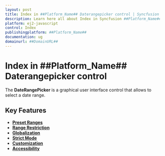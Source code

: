 ```yaml
---
layout: post
title: Index in ##Platform_Name## Daterangepicker control | Syncfusion
description: Learn here all about Index in Syncfusion ##Platform_Name## Daterangepicker control of Syncfusion Essential JS 2 and more.
platform: ej2-javascript
control: Index 
publishingplatform: ##Platform_Name##
documentation: ug
domainurl: ##DomainURL##
---
```


# Index in ##Platform_Name## Daterangepicker control

The **DateRangePicker** is a graphical user interface control that allows to select a date range.

## Key Features

* **[Preset Ranges](./customization/#preset-ranges)**
* **[Range Restriction](./range-restriction)**
* **[Globalization](./globalization)**
* **[Strict Mode](./range-restriction/#strict-mode)**
* **[Customization](./customization)**
* **[Accessibility](./accessibility)**